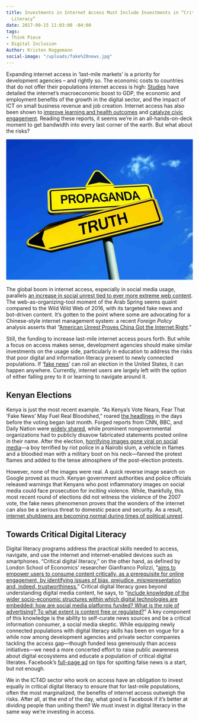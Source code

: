 ```yaml
---
title: Investments in Internet Access Must Include Investments in “Critical Digital
  Literacy”
date: 2017-09-15 11:03:00 -04:00
tags:
- Think Piece
- Digital Inclusion
Author: Kristen Roggemann
social-image: "/uploads/fake%20news.jpg"
---
```


Expanding internet access in ‘last-mile markets’ is a priority for development agencies – and rightly so. The economic costs to countries that do not offer their populations internet access is high: [Studies](https://www.canback.com/files/2014_Offline_and_falling_behind_Barriers_to_Internet_adoption.pdf) have detailed the internet’s macroeconomic boost to GDP, the economic and employment benefits of the growth in the digital sector, and the impact of ICT on small business revenue and job creation. Internet access has also been shown to [improve learning and health outcomes](http://www.worldbank.org/en/publication/wdr2016) and [catalyze civic engagement](https://www2.deloitte.com/content/dam/Deloitte/ie/Documents/TechnologyMediaCommunications/2014_uk_tmt_value_of_connectivity_deloitte_ireland.pdf). Reading these reports, it seems we’re in an all-hands-on-deck moment to get bandwidth into every last corner of the earth. But what about the risks?

<!--more-->

![fake news.jpg](/uploads/fake%20news.jpg)

The global boom in internet access, especially in social media usage, parallels [an increase in social unrest tied to ever more extreme web content](http://knowledge.wharton.upenn.edu/article/how-social-media-leads-to-a-less-stable-world/). The web-as-organizing-tool moment of the Arab Spring seems quaint compared to the Wild Wild Web of 2016, with its targeted fake news and bot-driven content. It’s gotten to the point where some are advocating for a Chinese-style internet management system: a recent *Foreign Policy* analysis asserts that “[American Unrest Proves China Got the Internet Right](http://foreignpolicy.com/2017/03/15/american-unrest-proves-china-got-the-internet-right-beijing-great-firewall-censorship-trump/).”

Still, the funding to increase last-mile internet access pours forth. But while a focus on access makes sense, development agencies should make similar investments on the usage side, particularly in education to address the risks that poor digital and information literacy present to newly connected populations. If ‘[fake news](https://web.stanford.edu/\~gentzkow/research/fakenews.pdf)’ can roil an election in the United States, it can happen anywhere. Currently, internet users are largely left with the option of either falling prey to it or learning to navigate around it.

## **Kenyan Elections**

Kenya is just the most recent example. “As Kenya’s Vote Nears, Fear That ‘Fake News’ May Fuel Real Bloodshed,” roared [the headlines](https://www.nytimes.com/2017/08/06/world/africa/kenya-election-kenyatta-odinga.html?_r=0) in the days before the voting began last month. Forged reports from CNN, BBC, and Daily Nation were [widely shared](https://www.forbes.com/sites/tarunwadhwa/2017/08/14/kenyas-election-proves-fake-news-is-a-serious-threat-to-international-security/#585e91ef491d), while prominent nongovernmental organizations had to publicly disavow fabricated statements posted online in their name. After the election, [horrifying images gone viral on social media](http://www.latimes.com/world/africa/la-fg-kenya-election-social-media-20170814-story.html)—a boy terrified by riot police in a Nairobi slum, a vehicle in flames and a bloodied man with a military boot on his neck—fanned the protest flames and added to the tense atmosphere of the post-election protests.

However, none of the images were real. A quick reverse image search on Google proved as much. Kenyan government authorities and police officials released warnings that Kenyans who post inflammatory images on social media could face prosecution for inciting violence. While, thankfully, this most recent round of elections did not witness the violence of the 2007 vote, the fake news phenomenon proves that the wonders of the internet can also be a serious threat to domestic peace and security. As a result, [internet shutdowns are becoming normal during times of political unrest](https://politicalviolenceataglance.org/2016/09/16/internet-shutdowns-during-political-unrest-are-becoming-normal-and-it-should-worry-us/).

## **Towards Critical Digital Literacy**

Digital literacy programs address the practical skills needed to access, navigate, and use the internet and internet-enabled devices such as smartphones. “Critical digital literacy,” on the other hand, as defined by London School of Economics’ researcher Gianfranco Polizzi, “[aims to empower users to consume content critically, as a prerequisite for online engagement, by identifying issues of bias, prejudice, misrepresentation and, indeed, trustworthiness.](http://blogs.lse.ac.uk/mediapolicyproject/2017/05/22/tackling-fake-news-towards-a-new-approach-to-digital-literacy/)” Critical digital literacy goes beyond understanding digital media content, he says, to “[include knowledge of the wider socio-economic structures within which digital technologies are embedded: how are social media platforms funded? What is the role of advertising? To what extent is content free or regulated?](http://blogs.lse.ac.uk/mediapolicyproject/2017/05/22/tackling-fake-news-towards-a-new-approach-to-digital-literacy/)” A key component of this knowledge is the ability to self-curate news sources and be a critical information consumer, a social media skeptic. While equipping newly connected populations with digital literacy skills has been en vogue for a while now among development agencies and private sector companies tackling the access gap—though funded less generously than access initiatives—we need a more concerted effort to raise public awareness about digital ecosystems and educate a population of critical digital literates. Facebook’s [full-page ad](http://www.cnn.com/2017/08/03/africa/kenya-election-facebook-fake-news-strategy/index.html) on tips for spotting false news is a start, but not enough.

We in the ICT4D sector who work on access have an obligation to invest equally in critical digital literacy to ensure that for last-mile populations, often the most marginalized, the benefits of internet access outweigh the risks. After all, at the end of the day, what good is Facebook if it’s better at dividing people than uniting them? We must invest in digital literacy in the same way we’re investing in access.
